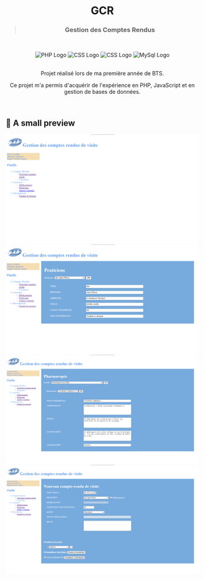 <h1 align="center">GCR</h1>
<blockquote align="center"><h3>Gestion des Comptes Rendus</h3></blockquote><br>

<p align="center">
  <img src="https://www.vectorlogo.zone/logos/php/php-ar21.svg" alt="PHP Logo" height="80"/>
  <img src="https://upload.vectorlogo.zone/logos/javascript/images/239ec8a4-163e-4792-83b6-3f6d96911757.svg" height="75" alt="CSS Logo" />           
  <img src="https://www.vectorlogo.zone/logos/w3_css/w3_css-icon.svg" height="75" alt="CSS Logo" />
   <img src="https://www.vectorlogo.zone/logos/mysql/mysql-ar21.svg" height="75" alt="MySql Logo" />
  <br>
  <br>
</p>

<div align="center">
    Projet réalisé lors de ma première année de BTS.</b>
</div>
<p align="center">Ce projet m'a permis d'acquérir de l'expérience en PHP, JavaScript et en gestion de bases de données.<p/><br>
  
## 📸 A small preview

<p align="center">
  <img src="https://github.com/Mart1n-S/GCR/blob/master/github/gcr.png" alt="image GCR" />
  <img src="https://github.com/Mart1n-S/GCR/blob/master/github/gcr2.png" alt="image GCR" />
  <img src="https://github.com/Mart1n-S/GCR/blob/master/github/gcr3.png"alt="image GCR" />
  <img src="https://github.com/Mart1n-S/GCR/blob/master/github/gcr4.png" alt="image GCR" /><br>
</p>
